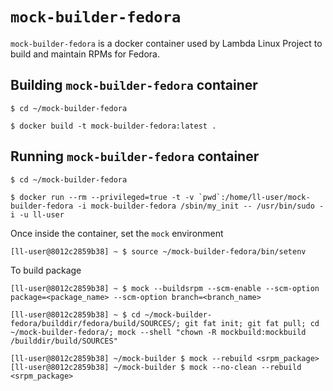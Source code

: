 # `mock-builder-fedora`

`mock-builder-fedora` is a docker container used by Lambda Linux Project to build and maintain RPMs for Fedora.

## Building `mock-builder-fedora` container

```
$ cd ~/mock-builder-fedora

$ docker build -t mock-builder-fedora:latest .
```

## Running `mock-builder-fedora` container

```
$ cd ~/mock-builder-fedora

$ docker run --rm --privileged=true -t -v `pwd`:/home/ll-user/mock-builder-fedora -i mock-builder-fedora /sbin/my_init -- /usr/bin/sudo -i -u ll-user
```

Once inside the container, set the `mock` environment

```
[ll-user@8012c2859b38] ~ $ source ~/mock-builder-fedora/bin/setenv
```

To build package

```
[ll-user@8012c2859b38] ~ $ mock --buildsrpm --scm-enable --scm-option package=<package_name> --scm-option branch=<branch_name>

[ll-user@8012c2859b38] ~ $ cd ~/mock-builder-fedora/builddir/fedora/build/SOURCES/; git fat init; git fat pull; cd ~/mock-builder-fedora/; mock --shell "chown -R mockbuild:mockbuild /builddir/build/SOURCES"

[ll-user@8012c2859b38] ~/mock-builder $ mock --rebuild <srpm_package>
[ll-user@8012c2859b38] ~/mock-builder $ mock --no-clean --rebuild <srpm_package>
```
